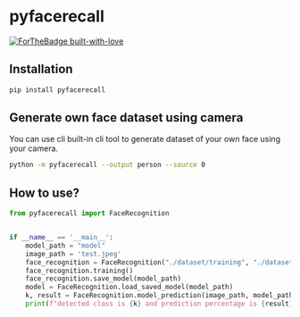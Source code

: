 # pyfacerecall

[![ForTheBadge built-with-love](https://forthebadge.com//images/badges/built-with-love.svg)](https://github.com/iamatulsingh/)

## Installation
```bash
pip install pyfacerecall
```

## Generate own face dataset using camera
You can use cli built-in cli tool to generate dataset of your own face using your camera. 
```bash
python -m pyfacerecall --output person --source 0
```

## How to use?
```python
from pyfacerecall import FaceRecognition


if __name__ == '__main__':
    model_path = "model"
    image_path = 'test.jpeg'
    face_recognition = FaceRecognition("./dataset/training", "./dataset/testing")
    face_recognition.training()
    face_recognition.save_model(model_path)
    model = FaceRecognition.load_saved_model(model_path)
    k, result = FaceRecognition.model_prediction(image_path, model_path)
    print(f"detected class is {k} and prediction percentage is {result}")
```
